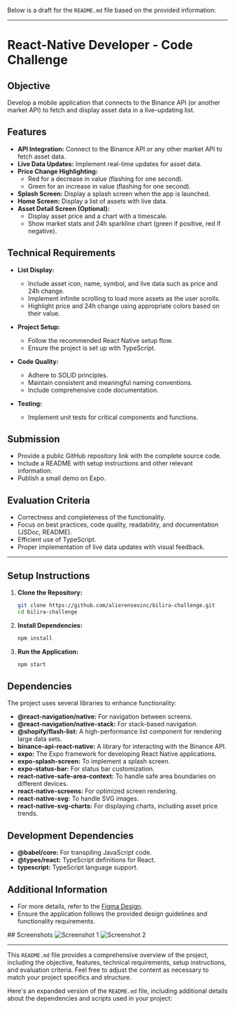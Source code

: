 Below is a draft for the `README.md` file based on the provided information:

---

# React-Native Developer - Code Challenge

## Objective

Develop a mobile application that connects to the Binance API (or another market API) to fetch and display asset data in a live-updating list.

## Features

- **API Integration:** Connect to the Binance API or any other market API to fetch asset data.
- **Live Data Updates:** Implement real-time updates for asset data.
- **Price Change Highlighting:**
  - Red for a decrease in value (flashing for one second).
  - Green for an increase in value (flashing for one second).
- **Splash Screen:** Display a splash screen when the app is launched.
- **Home Screen:** Display a list of assets with live data.
- **Asset Detail Screen (Optional):**
  - Display asset price and a chart with a timescale.
  - Show market stats and 24h sparkline chart (green if positive, red if negative).

## Technical Requirements

- **List Display:**

  - Include asset icon, name, symbol, and live data such as price and 24h change.
  - Implement infinite scrolling to load more assets as the user scrolls.
  - Highlight price and 24h change using appropriate colors based on their value.

- **Project Setup:**

  - Follow the recommended React Native setup flow.
  - Ensure the project is set up with TypeScript.

- **Code Quality:**

  - Adhere to SOLID principles.
  - Maintain consistent and meaningful naming conventions.
  - Include comprehensive code documentation.

- **Testing:**
  - Implement unit tests for critical components and functions.

## Submission

- Provide a public GitHub repository link with the complete source code.
- Include a README with setup instructions and other relevant information.
- Publish a small demo on Expo.

## Evaluation Criteria

- Correctness and completeness of the functionality.
- Focus on best practices, code quality, readability, and documentation (JSDoc, README).
- Efficient use of TypeScript.
- Proper implementation of live data updates with visual feedback.

---

## Setup Instructions

1. **Clone the Repository:**

   ```bash
   git clone https://github.com/alierensevinc/bilira-challenge.git
   cd bilira-challenge
   ```

2. **Install Dependencies:**

   ```bash
   npm install
   ```

3. **Run the Application:**

   ```bash
   npm start
   ```

## Dependencies

The project uses several libraries to enhance functionality:

- **@react-navigation/native:** For navigation between screens.
- **@react-navigation/native-stack:** For stack-based navigation.
- **@shopify/flash-list:** A high-performance list component for rendering large data sets.
- **binance-api-react-native:** A library for interacting with the Binance API.
- **expo:** The Expo framework for developing React Native applications.
- **expo-splash-screen:** To implement a splash screen.
- **expo-status-bar:** For status bar customization.
- **react-native-safe-area-context:** To handle safe area boundaries on different devices.
- **react-native-screens:** For optimized screen rendering.
- **react-native-svg:** To handle SVG images.
- **react-native-svg-charts:** For displaying charts, including asset price trends.

## Development Dependencies

- **@babel/core:** For transpiling JavaScript code.
- **@types/react:** TypeScript definitions for React.
- **typescript:** TypeScript language support.

## Additional Information

- For more details, refer to the [Figma Design](https://www.figma.com/file/k2IYME4LiW5THkhR29GB/BiLira-Case-Design).
- Ensure the application follows the provided design guidelines and functionality requirements.

## Screenshots
![Screenshot 1](assets/screenshots/1.png) ![Screenshot 2](assets/screenshots/2.png)

---

This `README.md` file provides a comprehensive overview of the project, including the objective, features, technical requirements, setup instructions, and evaluation criteria. Feel free to adjust the content as necessary to match your project specifics and structure.

Here's an expanded version of the `README.md` file, including additional details about the dependencies and scripts used in your project:
